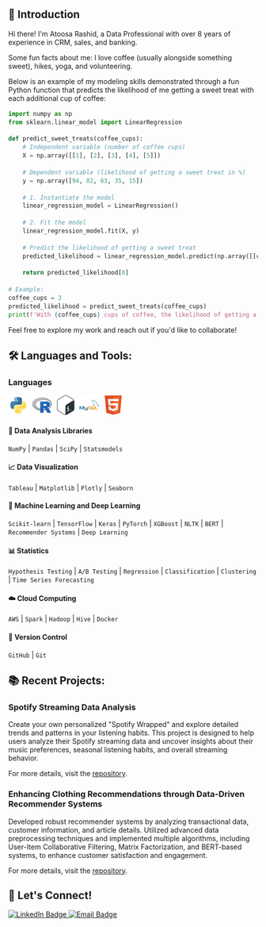 ## 👋 Introduction

Hi there! I'm Atoosa Rashid, a Data Professional with over 8 years of experience in CRM, sales, and banking.

Some fun facts about me: I love coffee (usually alongside something sweet), hikes, yoga, and volunteering. 

Below is an example of my modeling skills demonstrated through a fun Python function that predicts the likelihood of me getting a sweet treat with each additional cup of coffee:
 
```python
import numpy as np
from sklearn.linear_model import LinearRegression

def predict_sweet_treats(coffee_cups):
    # Independent variable (number of coffee cups)
    X = np.array([[1], [2], [3], [4], [5]])
    
    # Dependent variable (likelihood of getting a sweet treat in %)
    y = np.array([94, 82, 63, 35, 15])
    
    # 1. Instantiate the model
    linear_regression_model = LinearRegression()
    
    # 2. Fit the model
    linear_regression_model.fit(X, y)
    
    # Predict the likelihood of getting a sweet treat
    predicted_likelihood = linear_regression_model.predict(np.array([[coffee_cups]]))
    
    return predicted_likelihood[0]

# Example:
coffee_cups = 3
predicted_likelihood = predict_sweet_treats(coffee_cups)
print(f'With {coffee_cups} cups of coffee, the likelihood of getting a sweet treat is {predicted_likelihood:.2f}%!')

```

Feel free to explore my work and reach out if you'd like to collaborate!

## 🛠️ Languages and Tools:

### Languages
<div>
  <img src="https://raw.githubusercontent.com/devicons/devicon/master/icons/python/python-original.svg" title="Python" alt="Python" width="40" height="40"/>&nbsp;
  <img src="https://raw.githubusercontent.com/devicons/devicon/master/icons/r/r-original.svg" title="R" alt="R" width="40" height="40"/>&nbsp;
  <img src="https://raw.githubusercontent.com/devicons/devicon/master/icons/bash/bash-original.svg" title="Bash" alt="Bash" width="40" height="40"/>&nbsp;
  <img src="https://raw.githubusercontent.com/devicons/devicon/master/icons/mysql/mysql-original-wordmark.svg" title="MySQL" alt="MySQL" width="40" height="40"/>&nbsp;
  <img src="https://raw.githubusercontent.com/devicons/devicon/master/icons/html5/html5-original.svg" title="HTML" alt="HTML" width="40" height="40"/>&nbsp;
</div>

#### 🔢 Data Analysis Libraries
`NumPy` | `Pandas` | `SciPy` | `Statsmodels`

#### 📈 Data Visualization
`Tableau` | `Matplotlib` | `Plotly` | `Seaborn`

#### 🤖 Machine Learning and Deep Learning
`Scikit-learn` | `TensorFlow` | `Keras` | `PyTorch` | `XGBoost` | `NLTK` | `BERT` | `Recommender Systems` | `Deep Learning`

#### 📊 Statistics
`Hypothesis Testing` | `A/B Testing` |  `Regression` | `Classification` | `Clustering` | `Time Series Forecasting` 

#### ☁️ Cloud Computing
`AWS` | `Spark` | `Hadoop` | `Hive` | `Docker`

#### 🔧 Version Control
`GitHub` | `Git`


## 📚 Recent Projects:

### Spotify Streaming Data Analysis

Create your own personalized "Spotify Wrapped" and explore detailed trends and patterns in your listening habits. This project is designed to help users analyze their Spotify streaming data and uncover insights about their music preferences, seasonal listening habits, and overall streaming behavior.

For more details, visit the [repository](https://github.com/atoosa-r/Streaming-Data-Analysis).


### Enhancing Clothing Recommendations through Data-Driven Recommender Systems

Developed robust recommender systems by analyzing transactional data, customer information, and article details. Utilized advanced data preprocessing techniques and implemented multiple algorithms, including User-Item Collaborative Filtering, Matrix Factorization, and BERT-based systems, to enhance customer satisfaction and engagement.

For more details, visit the [repository](https://github.com/atoosa-r/clothing_recommender_systems).


## 🔗 Let's Connect! 

<div id="badges">
  <a href="https://www.linkedin.com/in/atoosarashid/">
    <img src="https://img.shields.io/badge/LinkedIn-blue?style=for-the-badge&logo=linkedin&logoColor=white" alt="LinkedIn Badge"/>
  </a>
  <a href="mailto:atoosarashid@gmail.com">
    <img src="https://img.shields.io/badge/Email-red?style=for-the-badge&logo=gmail&logoColor=white" alt="Email Badge"/>
  </a>
</div>

